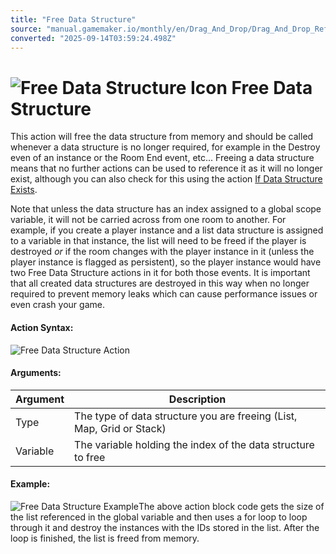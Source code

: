 ```yaml
---
title: "Free Data Structure"
source: "manual.gamemaker.io/monthly/en/Drag_And_Drop/Drag_And_Drop_Reference/Data_Structures/Free_Data_Structure.htm"
converted: "2025-09-14T03:59:24.498Z"
---
```


# ![Free Data Structure Icon](../../../assets/Images/Scripting_Reference/Drag_And_Drop/Reference/Data_Structures/i_DS_Free_Data_Structure.png) Free Data Structure

This action will free the data structure from memory and should be called whenever a data structure is no longer required, for example in the Destroy even of an instance or the Room End event, etc... Freeing a data structure means that no further actions can be used to reference it as it will no longer exist, although you can also check for this using the action [If Data Structure Exists](If_Data_Structure_Exists.md).

Note that unless the data structure has an index assigned to a global scope variable, it will not be carried across from one room to another. For example, if you create a player instance and a list data structure is assigned to a variable in that instance, the list will need to be freed if the player is destroyed _or_ if the room changes with the player instance in it (unless the player instance is flagged as persistent), so the player instance would have two Free Data Structure actions in it for both those events. It is important that all created data structures are destroyed in this way when no longer required to prevent memory leaks which can cause performance issues or even crash your game.

#### Action Syntax:

![Free Data Structure Action](../../../assets/Images/Scripting_Reference/Drag_And_Drop/Reference/Data_Structures/a_DS_Free_Data_Structure.png)

#### Arguments:

| Argument | Description |
| --- | --- |
| Type | The type of data structure you are freeing (List, Map, Grid or Stack) |
| Variable | The variable holding the index of the data structure to free |

#### Example:

![Free Data Structure Example](../../../assets/Images/Scripting_Reference/Drag_And_Drop/Reference/Data_Structures/e_DS_Free_Data_Structure.png)The above action block code gets the size of the list referenced in the global variable and then uses a for loop to loop through it and destroy the instances with the IDs stored in the list. After the loop is finished, the list is freed from memory.